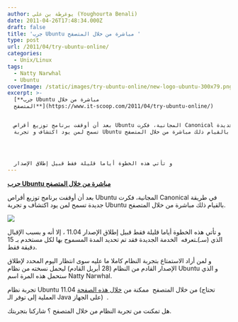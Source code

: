 ```yaml
---
author: يوغرطة بن علي (Youghourta Benali)
date: 2011-04-26T17:48:34.000Z
draft: false
title: 'جرب Ubuntu مباشرة من خلال المتصفح '
type: post
url: /2011/04/try-ubuntu-online/
categories:
  - Unix/Linux
tags:
  - Natty Narwhal
  - Ubuntu
coverImage: /static/images/try-ubuntu-online/new-logo-ubuntu-300x79.png
excerpt: >-
  [**جرب Ubuntu مباشرة من خلال
  المتصفح**](https://www.it-scoop.com/2011/04/try-ubuntu-online/)


  بعد أن أوقفت برنامج توزيع أقراص Ubuntu المجانية، فكرت Canonical في طريقة جديدة
  تسمح لمن يود اكتشاف و تجربة Ubuntu بالقيام ذلك مباشرة من خلال المتصفح.




  و تأتي هذه الخطوة أياما قليلة فقط قبيل إطلاق الإصدار
---
```

[**جرب Ubuntu مباشرة من خلال المتصفح**](https://www.it-scoop.com/2011/04/try-ubuntu-online/)

بعد أن أوقفت برنامج توزيع أقراص Ubuntu المجانية، فكرت Canonical في طريقة جديدة تسمح لمن يود اكتشاف و تجربة Ubuntu بالقيام ذلك مباشرة من خلال المتصفح.

![](/static/images/try-ubuntu-online/new-logo-ubuntu-300x79.png)

و تأتي هذه الخطوة أياما قليلة فقط قبيل إطلاق الإصدار 11.04 ، إلا أنه و بسبب الإقبال الذي (سـ)ـتعرفه  الخدمة الجديدة فقد تم تحديد المدة المسموح بها لكل مستخدم بـ 15 دقيقة فقط.

و لمن أراد الاستمتاع بتجربة النظام كاملا ما عليه سوى انتظار اليوم المحدد لإطلاق الإصدار القادم من النظام (28 أبريل القادم) ليحمل نسخته من نظام Ubuntu و الذي ستحمل هذه المرة اسم Natty Narwhal.

تجربة نظام Ubuntu 11.04 من خلال المتصفح  ممكنة من [خلال هذه الصفحة](http://try-ubuntu-beta.ec42.net/) (تحتاج العملية إلى توفر الـ Java على الجهاز)  .

هل تمكنت من تجربة النظام من خلال المتصفح ؟ شاركنا بتجربتك.
